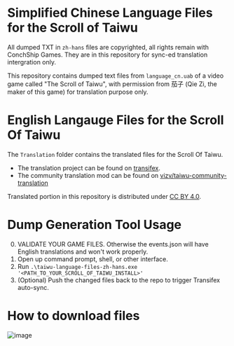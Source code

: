 # Simplified Chinese Language Files for the Scroll of Taiwu

All dumped TXT in `zh-hans` files are copyrighted, all rights remain with ConchShip Games. They are in this repository for sync-ed translation intergration only. 

This repository contains dumped text files from `language_cn.uab` of a video game called "The Scroll of Taiwu",
with permission from 茄子 (Qie Zi, the maker of this game) for translation purpose only.

# English Langauge Files for the Scroll Of Taiwu
The `Translation` folder contains the translated files for the Scroll Of Taiwu.

* The translation project can be found on [transifex](https://www.transifex.com/taiwu-community-translation/the-scroll-of-taiwu/).
* The community translation mod can be found on [vizv/taiwu-community-translation](https://github.com/vizv/taiwu-community-translation)

Translated portion in this repository is distributed under [CC BY 4.0](https://creativecommons.org/licenses/by/4.0/).

# Dump Generation Tool Usage
0. VALIDATE YOUR GAME FILES. Otherwise the events.json will have English translations and won't work properly.
1. Open up command prompt, shell, or other interface. 
2. Run `.\taiwu-language-files-zh-hans.exe '<PATH_TO_YOUR_SCROLL_OF_TAIWU_INSTALL>'`
3. (Optional) Push the changed files back to the repo to trigger Transifex auto-sync.

# How to download files
![image](https://user-images.githubusercontent.com/859018/193431477-179c952d-575a-4d41-8cff-e8773a51571e.png)
